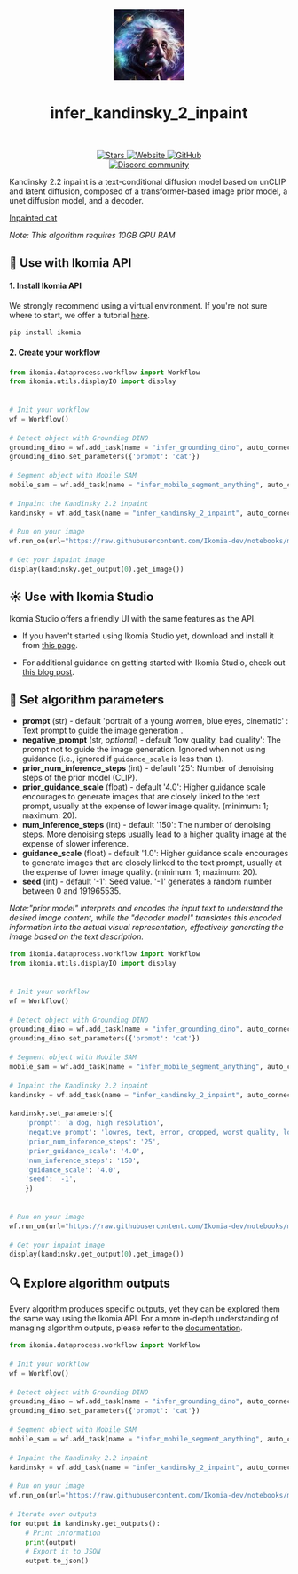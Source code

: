 <div align="center">
  <img src="images/einstein.jpg" alt="Algorithm icon">
  <h1 align="center">infer_kandinsky_2_inpaint</h1>
</div>
<br />
<p align="center">
    <a href="https://github.com/Ikomia-hub/infer_kandinsky_2_inpaint">
        <img alt="Stars" src="https://img.shields.io/github/stars/Ikomia-hub/infer_kandinsky_2_inpaint">
    </a>
    <a href="https://app.ikomia.ai/hub/">
        <img alt="Website" src="https://img.shields.io/website/http/app.ikomia.ai/en.svg?down_color=red&down_message=offline&up_message=online">
    </a>
    <a href="https://github.com/Ikomia-hub/infer_kandinsky_2_inpaint/blob/main/LICENSE.md">
        <img alt="GitHub" src="https://img.shields.io/github/license/Ikomia-hub/infer_kandinsky_2_inpaint.svg?color=blue">
    </a>    
    <br>
    <a href="https://discord.com/invite/82Tnw9UGGc">
        <img alt="Discord community" src="https://img.shields.io/badge/Discord-white?style=social&logo=discord">
    </a> 
</p>

Kandinsky 2.2 inpaint is a text-conditional diffusion model based on unCLIP and latent diffusion, composed of a transformer-based image prior model, a unet diffusion model, and a decoder.

[Inpainted cat](https://raw.githubusercontent.com/Ikomia-hub/infer_kandinsky_2_inpaint/main/images/input_output.jpg)

*Note: This algorithm requires 10GB GPU RAM*

## :rocket: Use with Ikomia API

#### 1. Install Ikomia API

We strongly recommend using a virtual environment. If you're not sure where to start, we offer a tutorial [here](https://www.ikomia.ai/blog/a-step-by-step-guide-to-creating-virtual-environments-in-python).

```sh
pip install ikomia
```

#### 2. Create your workflow


```python
from ikomia.dataprocess.workflow import Workflow
from ikomia.utils.displayIO import display


# Init your workflow
wf = Workflow()

# Detect object with Grounding DINO
grounding_dino = wf.add_task(name = "infer_grounding_dino", auto_connect=True)
grounding_dino.set_parameters({'prompt': 'cat'})

# Segment object with Mobile SAM
mobile_sam = wf.add_task(name = "infer_mobile_segment_anything", auto_connect=True)

# Inpaint the Kandinsky 2.2 inpaint
kandinsky = wf.add_task(name = "infer_kandinsky_2_inpaint", auto_connect=True)

# Run on your image
wf.run_on(url="https://raw.githubusercontent.com/Ikomia-dev/notebooks/main/examples/img/img_cat.jpg")

# Get your inpaint image
display(kandinsky.get_output(0).get_image())
```

## :sunny: Use with Ikomia Studio

Ikomia Studio offers a friendly UI with the same features as the API.

- If you haven't started using Ikomia Studio yet, download and install it from [this page](https://www.ikomia.ai/studio).

- For additional guidance on getting started with Ikomia Studio, check out [this blog post](https://www.ikomia.ai/blog/how-to-get-started-with-ikomia-studio).

## :pencil: Set algorithm parameters

- **prompt** (str) - default 'portrait of a young women, blue eyes, cinematic' : Text prompt to guide the image generation .
- **negative_prompt** (str, *optional*) - default 'low quality, bad quality': The prompt not to guide the image generation. Ignored when not using guidance (i.e., ignored if `guidance_scale` is less than `1`).
- **prior_num_inference_steps** (int) - default '25': Number of denoising steps of the prior model (CLIP).
- **prior_guidance_scale** (float) - default '4.0':  Higher guidance scale encourages to generate images that are closely linked to the text prompt, usually at the expense of lower image quality. (minimum: 1; maximum: 20).
- **num_inference_steps** (int) - default '150': The number of denoising steps. More denoising steps usually lead to a higher quality image at the expense of slower inference.
- **guidance_scale** (float) - default '1.0':  Higher guidance scale encourages to generate images that are closely linked to the text prompt, usually at the expense of lower image quality. (minimum: 1; maximum: 20).
- **seed** (int) - default '-1': Seed value. '-1' generates a random number between 0 and 191965535.

*Note:"prior model" interprets and encodes the input text to understand the desired image content, while the "decoder model" translates this encoded information into the actual visual representation, effectively generating the image based on the text description.*


```python
from ikomia.dataprocess.workflow import Workflow
from ikomia.utils.displayIO import display


# Init your workflow
wf = Workflow()

# Detect object with Grounding DINO
grounding_dino = wf.add_task(name = "infer_grounding_dino", auto_connect=True)
grounding_dino.set_parameters({'prompt': 'cat'})

# Segment object with Mobile SAM
mobile_sam = wf.add_task(name = "infer_mobile_segment_anything", auto_connect=True)

# Inpaint the Kandinsky 2.2 inpaint
kandinsky = wf.add_task(name = "infer_kandinsky_2_inpaint", auto_connect=True)

kandinsky.set_parameters({
    'prompt': 'a dog, high resolution',
    'negative_prompt': 'lowres, text, error, cropped, worst quality, low quality, ugly',
    'prior_num_inference_steps': '25',
    'prior_guidance_scale': '4.0',
    'num_inference_steps': '150',
    'guidance_scale': '4.0',
    'seed': '-1',
    })


# Run on your image
wf.run_on(url="https://raw.githubusercontent.com/Ikomia-dev/notebooks/main/examples/img/img_cat.jpg")

# Get your inpaint image
display(kandinsky.get_output(0).get_image())

```

## :mag: Explore algorithm outputs

Every algorithm produces specific outputs, yet they can be explored them the same way using the Ikomia API. For a more in-depth understanding of managing algorithm outputs, please refer to the [documentation](https://ikomia-dev.github.io/python-api-documentation/advanced_guide/IO_management.html).

```python
from ikomia.dataprocess.workflow import Workflow

# Init your workflow
wf = Workflow()

# Detect object with Grounding DINO
grounding_dino = wf.add_task(name = "infer_grounding_dino", auto_connect=True)
grounding_dino.set_parameters({'prompt': 'cat'})

# Segment object with Mobile SAM
mobile_sam = wf.add_task(name = "infer_mobile_segment_anything", auto_connect=True)

# Inpaint the Kandinsky 2.2 inpaint
kandinsky = wf.add_task(name = "infer_kandinsky_2_inpaint", auto_connect=True)

# Run on your image
wf.run_on(url="https://raw.githubusercontent.com/Ikomia-dev/notebooks/main/examples/img/img_cat.jpg")

# Iterate over outputs
for output in kandinsky.get_outputs():
    # Print information
    print(output)
    # Export it to JSON
    output.to_json()
```
